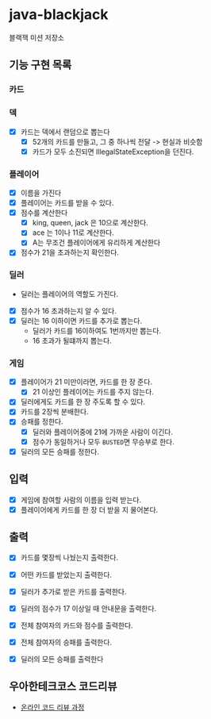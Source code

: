 # java-blackjack

블랙잭 미션 저장소


## 기능 구현 목록

### 카드

### 덱
- [x] 카드는 덱에서 랜덤으로 뽑는다
  - [x] 52개의 카드를 만들고, 그 중 하나씩 전달 -> 현실과 비슷함
  - [x] 카드가 모두 소진되면 IllegalStateException을 던진다. 

### 플레이어
- [x] 이름을 가진다
- [x] 플레이어는 카드를 받을 수 있다.
- [x] 점수를 계산한다
  - [x] king, queen, jack 은 10으로 계산한다.
  - [x] ace 는 1이나 11로 계산한다.
  - [x] A는 무조건 플레이어에게 유리하게 계산한다
- [x] 점수가 21을 초과하는지 확인한다.

### 딜러
- 딜러는 플레이어의 역할도 가진다.
- [x] 점수가 16 초과하는지 알 수 있다.
- [x] 딜러는 16 이하이면 카드를 추가로 뽑는다.
  - 딜러가 카드를 16이하여도 1번까지만 뽑는다.
  - 16 초과가 될떄까지 뽑는다.
  
### 게임
- [x] 플레이어가 21 미만이라면, 카드를 한 장 준다.
  - [x] 21 이상인 플레이어는 카드를 주지 않는다.
- [x] 딜러에게도 카드를 한 장 주도록 할 수 있다.
- [x] 카드를 2장씩 분배한다.
- [x] 승패를 정한다.
  - [x] 딜러와 플레이어중에 21에 가까운 사람이 이긴다.
  - [x] 점수가 동일하거나 모두 `BUSTED`면 무승부로 한다.
- [x] 딜러의 모든 승패를 정한다.

## 입력
- [x] 게임에 참여할 사람의 이름을 입력 받는다.
- [x] 플레이어에게 카드를 한 장 더 받을 지 물어본다.

## 출력
- [x] 카드를 몇장씩 나눴는지 출력한다.
- [x] 어떤 카드를 받았는지 출력한다.
- [x] 딜러가 추가로 받은 카드를 출력한다.
- [x] 딜러의 점수가 17 이상일 때 안내문을 출력한다.
- [x] 전체 참여자의 카드와 점수를 출력한다.
- [x] 전체 참여자의 승패를 출력한다.
- [x] 딜러의 모든 승패를 출력한다

 
## 우아한테크코스 코드리뷰

- [온라인 코드 리뷰 과정](https://github.com/woowacourse/woowacourse-docs/blob/master/maincourse/README.md)
